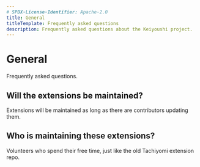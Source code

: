 ```yaml
---
# SPDX-License-Identifier: Apache-2.0
title: General
titleTemplate: Frequently asked questions
description: Frequently asked questions about the Keiyoushi project.
---
```


# General
Frequently asked questions.

## Will the extensions be maintained?
Extensions will be maintained as long as there are contributors updating them.

## Who is maintaining these extensions?
Volunteers who spend their free time, just like the old Tachiyomi extension repo.
